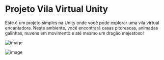 # Projeto Vila Virtual Unity
Este é um projeto simples na Unity onde você pode explorar uma vila virtual encantadora. Neste ambiente, você encontrará casas pitorescas, animadas galinhas, nuvens em movimento e até mesmo um dragão majestoso!

![image](https://github.com/KaiqueGovani/AmbientesVirtuais-Facens/assets/54339985/625dd96c-3f31-4767-9c89-f539e7e06358)

![image](https://github.com/KaiqueGovani/AmbientesVirtuais-Facens/assets/54339985/6f95d02d-7728-40b8-824a-8674dd8e5f5a)
